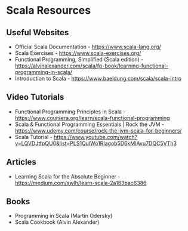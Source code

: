 # Scala Resources

## Useful Websites
* Official Scala Documentation - https://www.scala-lang.org/
* Scala Exercises - https://www.scala-exercises.org/
* Functional Programming, Simplified (Scala edition) - https://alvinalexander.com/scala/fp-book/learning-functional-programming-in-scala/
* Introduction to Scala - https://www.baeldung.com/scala/scala-intro

## Video Tutorials
* Functional Programming Principles in Scala - https://www.coursera.org/learn/scala-functional-programming
* Scala & Functional Programming Essentials | Rock the JVM - https://www.udemy.com/course/rock-the-jvm-scala-for-beginners/
* Scala Tutorial - https://www.youtube.com/watch?v=LQVDJtfpQU0&list=PLS1QulWo1RIagob5D6kMIAvu7DQC5VTh3

## Articles
* Learning Scala for the Absolute Beginner - https://medium.com/swlh/learn-scala-2a183bac6386



## Books

* Programming in Scala (Martin Odersky)
* Scala Cookbook (Alvin Alexander)







